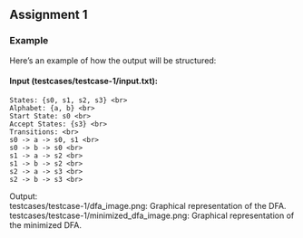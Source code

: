 ## Assignment 1

### Example

Here’s an example of how the output will be structured:

#### Input (testcases/testcase-1/input.txt):

```
States: {s0, s1, s2, s3} <br>
Alphabet: {a, b} <br>
Start State: s0 <br>
Accept States: {s3} <br>
Transitions: <br>
s0 -> a -> s0, s1 <br>
s0 -> b -> s0 <br>
s1 -> a -> s2 <br>
s1 -> b -> s2 <br>
s2 -> a -> s3 <br>
s2 -> b -> s3 <br>
```

Output: <br>
testcases/testcase-1/dfa_image.png: Graphical representation of the DFA.
testcases/testcase-1/minimized_dfa_image.png: Graphical representation of the minimized DFA.